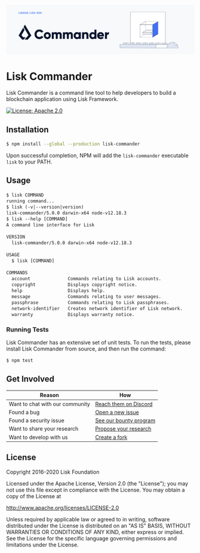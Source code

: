 ![Logo](../docs/assets/banner_commander.png)

# Lisk Commander

Lisk Commander is a command line tool to help developers to build a blockchain application using Lisk Framework.

[![License: Apache 2.0](https://img.shields.io/badge/License-Apache%202.0-blue.svg)](http://www.apache.org/licenses/LICENSE-2.0)

## Installation

```sh
$ npm install --global --production lisk-commander
```

Upon successful completion, NPM will add the `lisk-commander` executable `lisk` to your PATH.

## Usage

```sh-session
$ lisk COMMAND
running command...
$ lisk (-v|--version|version)
lisk-commander/5.0.0 darwin-x64 node-v12.18.3
$ lisk --help [COMMAND]
A command line interface for Lisk

VERSION
  lisk-commander/5.0.0 darwin-x64 node-v12.18.3

USAGE
  $ lisk [COMMAND]

COMMANDS
  account              Commands relating to Lisk accounts.
  copyright            Displays copyright notice.
  help                 Displays help.
  message              Commands relating to user messages.
  passphrase           Commands relating to Lisk passphrases.
  network-identifier   Creates network identifier of Lisk network.
  warranty             Displays warranty notice.
```

### Running Tests

Lisk Commander has an extensive set of unit tests. To run the tests, please install Lisk Commander from source, and then run the command:

```sh
$ npm test
```

## Get Involved

| Reason                          | How                                                                                            |
| ------------------------------- | ---------------------------------------------------------------------------------------------- |
| Want to chat with our community | [Reach them on Discord](https://discord.gg/lisk)                                               |
| Found a bug                     | [Open a new issue](https://github.com/LiskHQ/lisk/issues/new)                                  |
| Found a security issue          | [See our bounty program](https://blog.lisk.io/announcing-lisk-bug-bounty-program-5895bdd46ed4) |
| Want to share your research     | [Propose your research](https://research.lisk.io)                                              |
| Want to develop with us         | [Create a fork](https://github.com/LiskHQ/lisk/fork)                                           |

## License

Copyright 2016-2020 Lisk Foundation

Licensed under the Apache License, Version 2.0 (the "License");
you may not use this file except in compliance with the License.
You may obtain a copy of the License at

http://www.apache.org/licenses/LICENSE-2.0

Unless required by applicable law or agreed to in writing, software
distributed under the License is distributed on an "AS IS" BASIS,
WITHOUT WARRANTIES OR CONDITIONS OF ANY KIND, either express or implied.
See the License for the specific language governing permissions and
limitations under the License.
